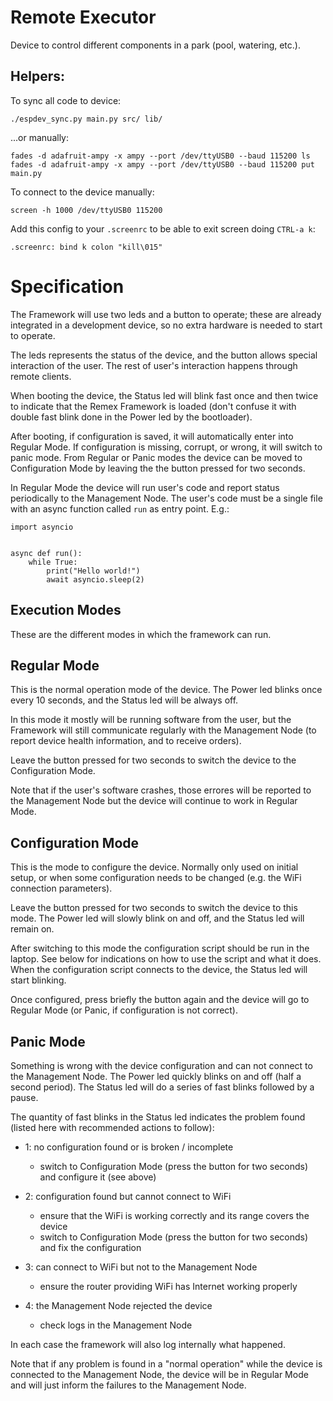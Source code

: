 # Remote Executor

Device to control different components in a park (pool, watering, etc.).


## Helpers:

To sync all code to device:
```
./espdev_sync.py main.py src/ lib/
```

...or manually:

```
fades -d adafruit-ampy -x ampy --port /dev/ttyUSB0 --baud 115200 ls
fades -d adafruit-ampy -x ampy --port /dev/ttyUSB0 --baud 115200 put main.py
```

To connect to the device manually:
```
screen -h 1000 /dev/ttyUSB0 115200
```

Add this config to your `.screenrc` to be able to exit screen doing `CTRL-a k`:
```
.screenrc: bind k colon "kill\015"
```

# Specification

The Framework will use two leds and a button to operate; these are already integrated in a development device, so no extra hardware is needed to start to operate.

The leds represents the status of the device, and the button allows special interaction of the user. The rest of user's interaction happens through remote clients.

When booting the device, the Status led will blink fast once and then twice to indicate that the Remex Framework is loaded (don't confuse it with double fast blink done in the Power led by the bootloader).

After booting, if configuration is saved, it will automatically enter into Regular Mode. If configuration is missing, corrupt, or wrong, it will switch to panic mode. From Regular or Panic modes the device can be moved to Configuration Mode by leaving the the button pressed for two seconds.

In Regular Mode the device will run user's code and report status periodically to the Management Node. The user's code must be a single file with an async function called `run` as entry point. E.g.:

```
import asyncio


async def run():
    while True:
        print("Hello world!")
        await asyncio.sleep(2)
```


## Execution Modes

These are the different modes in which the framework can run.


## Regular Mode

This is the normal operation mode of the device. The Power led blinks once every 10 seconds, and the Status led will be always off.

In this mode it mostly will be running software from the user, but the Framework will still communicate regularly with the Management Node (to report device health information, and to receive orders).

Leave the button pressed for two seconds to switch the device to the Configuration Mode.

Note that if the user's software crashes, those errores will be reported to the Management Node but the device will continue to work in Regular Mode.


## Configuration Mode

This is the mode to configure the device. Normally only used on initial setup, or when some configuration needs to be changed (e.g. the WiFi connection parameters).

Leave the button pressed for two seconds to switch the device to this mode. The Power led will slowly blink on and off, and the Status led will remain on.

After switching to this mode the configuration script should be run in the laptop. See below for indications on how to use the script and what it does. When the configuration script connects to the device, the Status led will start blinking.

Once configured, press briefly the button again and the device will go to Regular Mode (or Panic, if configuration is not correct).


## Panic Mode

Something is wrong with the device configuration and can not connect to the Management Node. The Power led quickly blinks on and off (half a second period). The Status led will do a series of fast blinks followed by a pause.

The quantity of fast blinks in the Status led indicates the problem found (listed here with recommended actions to follow):

- 1: no configuration found or is broken / incomplete
    - switch to Configuration Mode (press the button for two seconds) and configure it (see above)

- 2: configuration found but cannot connect to WiFi
    - ensure that the WiFi is working correctly and its range covers the device
    - switch to Configuration Mode (press the button for two seconds) and fix the configuration

- 3: can connect to WiFi but not to the Management Node
    - ensure the router providing WiFi has Internet working properly

- 4: the Management Node rejected the device
    - check logs in the Management Node

In each case the framework will also log internally what happened.

Note that if any problem is found in a "normal operation" while the device is connected to the Management Node, the device will be in Regular Mode and will just inform the failures to the Management Node.
